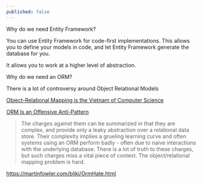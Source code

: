 ```yaml
---
published: false
---
```

Why do we need Entity Framework?

You can use Entity Framework for code-first implementations. This allows you to define your models in code, and let Entity Framework generate the database for you.

It allows you to work at a higher level of abstraction.


Why do we need an ORM?


There is a lot of controversy around Object Relational Models

[Object-Relational Mapping is the Vietnam of Computer Science](https://blog.codinghorror.com/object-relational-mapping-is-the-vietnam-of-computer-science/)

[ORM Is an Offensive Anti-Pattern](http://www.yegor256.com/2014/12/01/orm-offensive-anti-pattern.html)

> The charges against them can be summarized in that they are complex, and provide only a leaky abstraction over a relational data store. Their complexity implies a grueling learning curve and often systems using an ORM perform badly - often due to naive interactions with the underlying database.
There is a lot of truth to these charges, but such charges miss a vital piece of context. The object/relational mapping problem is hard.

https://martinfowler.com/bliki/OrmHate.html